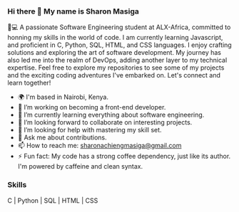 ### Hi there 👋 My name is Sharon Masiga

👩💻 A passionate Software Engineering student at ALX-Africa, committed to honning my skills in the world of code. I am currently learning Javascript, and proficient in C, Python, SQL, HTML, and CSS languages. I enjoy crafting solutions and exploring the art of software development. My journey has also led me into the realm of DevOps, adding another layer to my technical expertise.
Feel free to explore my repositories to see some of my projects and the exciting coding adventures I've embarked on. Let's connect and learn together! 

- 🌍 I'm based in Nairobi, Kenya.
- 🔭 I’m working on becoming a front-end developer.
- 🌱 I’m currently learning everything about software engineering.
- 👯 I’m looking forward to collaborate on interesting projects.
- 🤔 I’m looking for help with mastering my skill set.
- 💬 Ask me about contributions.
- 📫 How to reach me: sharonachiengmasiga@gmail.com
- ⚡ Fun fact: My code has a strong coffee dependency, just like its author. I'm powered by caffeine and clean syntax.

### Skills
C | Python | SQL | HTML | CSS
